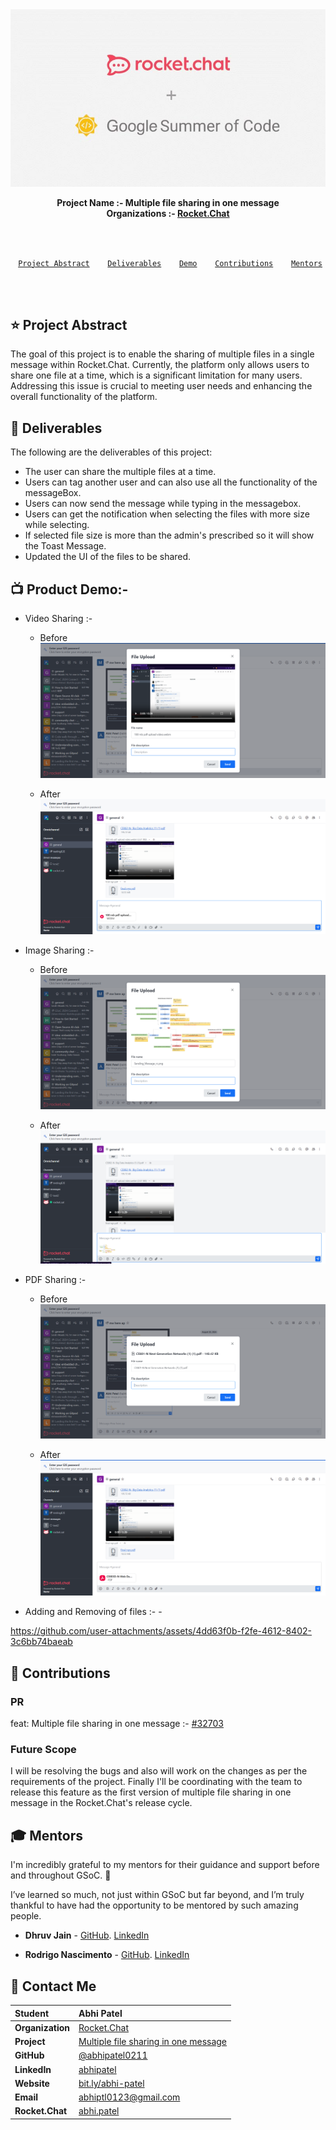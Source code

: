<div align="center">
    <a href="https://summerofcode.withgoogle.com/programs/2024/projects/0Owzlw7n"><img src="./assest/Rocket.chat x Gsoc image.jpeg" width="650" alt="google-summer-of-code"></a>
    <br>
    <b> 
        <p>
        Project Name  :- Multiple file sharing in one message <br>
        Organizations :- <a href="https://rocket.chat/">Rocket.Chat</a>
        </p>
        </p>
    </b>
</div>

<br>
<br>

<p align="center">
<code> <a href="#-project-abstract">Project Abstract</a>&nbsp;&nbsp;&nbsp; <a href="#-deliverables">Deliverables</a>&nbsp;&nbsp;&nbsp; <a href="#-demo">Demo</a>&nbsp;&nbsp;&nbsp; <a href="#-contributions">Contributions</a>&nbsp;&nbsp;&nbsp; <a href="#-mentors">Mentors</a>
</code>
</p>

<br>
<br>

## ⭐ Project Abstract

The goal of this project is to enable the sharing of multiple files in a single message within Rocket.Chat. Currently, the platform only allows users to share one file at a time, which is a significant limitation for many users. Addressing this issue is crucial to meeting user needs and enhancing the overall functionality of the platform.

## 🚢 Deliverables

The following are the deliverables of this project:

- The user can share the multiple files at a time.
- Users can tag another user and can also use all the functionality of the messageBox.
- Users can now send the message while typing in the messagebox.
- Users can get the notification when selecting the files with more size while selecting.
- If selected file size is more than the admin's prescribed so it will show the Toast Message.
- Updated the UI of the files to be shared.

## 📺 Product Demo:-

- Video Sharing :-

  - Before <img src="./assest/Before_video.png" alt="video before" />

  - After <img src="./assest/After_video.png" alt="video after" />

- Image Sharing :-

  - Before <img src="./assest/Before_Image.png" alt="Image before" />

  - After <img src="./assest/After_Image.png" alt="Image after" />

- PDF Sharing :-

  - Before <img src="./assest/Before_PDF.png" alt="PDF before" />

  - After <img src="./assest/After_PDF.png" alt="PDF after" />

- Adding and Removing of files :- -

https://github.com/user-attachments/assets/4dd63f0b-f2fe-4612-8402-3c6bb74baeab

## 🚀 Contributions

### PR

feat: Multiple file sharing in one message :- [#32703](https://github.com/RocketChat/Rocket.Chat/pull/32703/)

### Future Scope

I will be resolving the bugs and also will work on the changes as per the requirements of the project. Finally I'll be coordinating with the team to release this feature as the first version of multiple file sharing in one message in the Rocket.Chat's release cycle.

## 🎓 Mentors

I'm incredibly grateful to my mentors for their guidance and support before and throughout GSoC. 🙏

I’ve learned so much, not just within GSoC but far beyond, and I’m truly thankful to have had the opportunity to be mentored by such amazing people.

- **Dhruv Jain** - [GitHub](https://github.com/dhruvjain99). [LinkedIn](https://www.linkedin.com/in/dhruvjain99/)

- **Rodrigo Nascimento** - [GitHub](https://github.com/rodrigok). [LinkedIn](https://www.linkedin.com/in/rodrigoknascimento/)

## 💬 Contact Me

| **Student**      | Abhi Patel                                                                                                  |
| :--------------- | :---------------------------------------------------------------------------------------------------------- |
| **Organization** | [Rocket.Chat](https://rocket.chat/)                                                                         |
| **Project**      | [Multiple file sharing in one message](https://summerofcode.withgoogle.com/programs/2024/projects/0Owzlw7n) |
| **GitHub**       | [@abhipatel0211](https://github.com/abhipatel0211)                                                          |
| **LinkedIn**     | [abhipatel](https://www.linkedin.com/in/abhi-patel-13354013b/)                                              |
| **Website**      | [bit.ly/abhi-patel](http://bit.ly/abhi-patel)                                                               |
| **Email**        | <a href="mailto:abhiptl0123@gmail.com">abhiptl0123@gmail.com</a>                                            |
| **Rocket.Chat**  | [abhi.patel](https://open.rocket.chat/direct/abhi.patel)                                                    |
